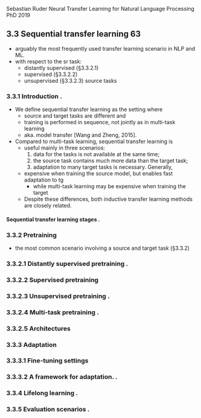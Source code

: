 Sebastian Ruder
Neural Transfer Learning for Natural Language Processing
PhD 2019


## 3.3 Sequential transfer learning 63

* arguably the most frequently used transfer learning scenario in NLP and ML.  
* with respect to the sr task: 
  * distantly supervised (§3.3.2.1)
  * supervised (§3.3.2.2)
  * unsupervised (§3.3.2.3) source tasks 

### 3.3.1 Introduction .

* We define sequential transfer learning as the setting where 
  * source and target tasks are different and 
  * training is performed in sequence, not jointly as in multi-task learning
  * aka. model transfer [Wang and Zheng, 2015]. 
* Compared to multi-task learning, sequential transfer learning is 
  * useful mainly in three scenarios: 
    1. data for the tasks is not available at the same time; 
    1. the source task contains much more data than the target task; 
    1. adaptation to many target tasks is necessary.  Generally, 
  * expensive when training the source model, but enables fast adaptation to tg
    * while multi-task learning may be expensive when training the target
  * Despite these differences, both inductive transfer learning methods are 
    closely related.

#### Sequential transfer learning stages .

### 3.3.2 Pretraining

* the most common scenario involving a source and target task (§3.3.2)
### 3.3.2.1 Distantly supervised pretraining .
### 3.3.2.2 Supervised pretraining
### 3.3.2.3 Unsupervised pretraining .
### 3.3.2.4 Multi-task pretraining .
### 3.3.2.5 Architectures

### 3.3.3 Adaptation

### 3.3.3.1 Fine-tuning settings
### 3.3.3.2 A framework for adaptation. .

### 3.3.4 Lifelong learning .

### 3.3.5 Evaluation scenarios .
